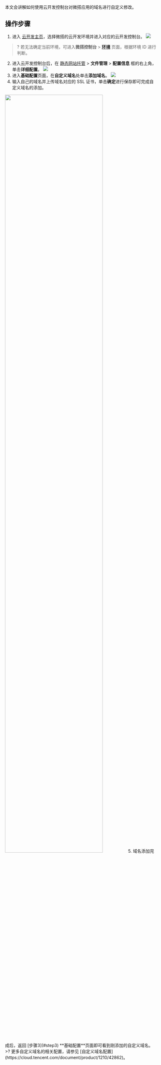 
 
本文会讲解如何使用云开发控制台对微搭应用的域名进行自定义修改。

## 操作步骤
1. 进入 [云开发主页](https://console.cloud.tencent.com/tcb/env/index)，选择微搭的云开发环境并进入对应的云开发控制台。
![](https://qcloudimg.tencent-cloud.cn/raw/22144d4aaa06ca7a9292e948d656b56f.png)
>? 若无法确定当前环境，可进入**微搭控制台** > [**环境**](https://console.cloud.tencent.com/lowcode/env/index) 页面，根据环境 ID 进行判断。
2. 进入云开发控制台后，在 [静态网站托管](https://console.cloud.tencent.com/tcb/hosting/index) > **文件管理** > **配置信息** 框的右上角，单击**详细配置**。
![](https://qcloudimg.tencent-cloud.cn/raw/7046b74546b2c76f215c22252cf6da23.png)
3.  [](id:step3)进入**基础配置**页面，在**自定义域名**处单击**添加域名**。
![](https://qcloudimg.tencent-cloud.cn/raw/db832a5220eef72b56e4546f9968224d.png)
4. 输入自己的域名并上传域名对应的 SSL 证书，单击**确定**进行保存即可完成自定义域名的添加。
<img src = "https://qcloudimg.tencent-cloud.cn/raw/9bcb2ded9f3cd71f2ce91b2ef28d5269.png" style = "width:80%"> 
5. 域名添加完成后，返回 [步骤3](#step3) **基础配置**页面即可看到刚添加的自定义域名。
>? 更多自定义域名的相关配置，请参见 [自定义域名配置](https://cloud.tencent.com/document/product/1210/42862)。
